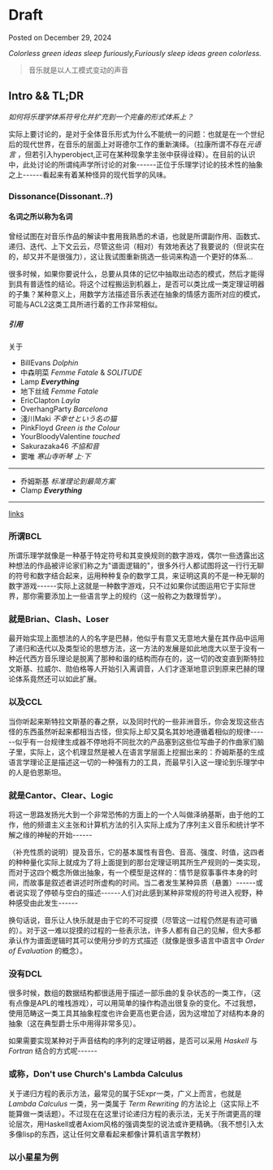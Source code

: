# Draft

Posted on December 29, 2024

*Colorless green ideas sleep furiously,Furiously sleep ideas green colorless.*

> 音乐就是以人工模式变动的声音

## Intro && TL;DR

*如何将乐理学体系符号化并扩充到一个完备的形式体系上？*

实际上要讨论的，是对于全体音乐形式为什么不能统一的问题：也就是在一个世纪后的现代世界，在音乐的层面上对哥德尔工作的重新演绎。（拉康所谓不存在*元语言* ，但若引入hyperobject,正可在某种现象学主张中获得诠释）。在目前的认识中，此处讨论的所谓纯声学所讨论的对象------正位于乐理学讨论的技术性的抽象之上------看起来有着某种怪异的现代哲学的风味。

### Dissonance(Dissonant..?)

#### 名词之所以称为名词

曾经试图在对音乐作品的解读中套用我熟悉的术语，也就是所谓副作用、函数式、递归、迭代、上下文云云，尽管这些词（相对）有效地表达了我要说的（但说实在的，却又并不是很强力），这让我试图重新挑选一些词来构造一个更好的体系...

很多时候，如果你要说什么，总要从具体的记忆中抽取出动态的模式，然后才能得到具有普适性的结论。将这个过程搬运到机器上，是否可以类比成一类定理证明器的子集？某种意义上，用数学方法描述音乐表述在抽象的情感方面所对应的模式，可能与ACL2这类工具所进行着的工作非常相似。

##### 引用

关于

-   BillEvans *Dolphin*
-   中森明菜 *Femme Fatale* & *SOLITUDE*
-   Lamp ***Everything***
-   地下丝绒 *Femme Fatale*
-   EricClapton *Layla*
-   OverhangParty *Barcelona*
-   淺川Maki *不幸せという名の猫*
-   PinkFloyd *Green is the Colour*
-   YourBloodyValentine *touched*
-   Sakurazaka46 *不協和音*
-   窦唯 *寒山寺听琴 上·下*

------------------------------------------------------------------------

-   乔姆斯基 *标准理论到最简方案*
-   Clamp ***Everything***

------------------------------------------------------------------------

[links](../posts/2025-02-25.html "另外一些作品")

### 所谓BCL

所谓乐理学就像是一种基于特定符号和其变换规则的数字游戏，偶尔一些透露出这种想法的作品被评论家们称之为"谱面逻辑的"，很多外行人都试图将这一行行无聊的符号和数字结合起来，运用种种复杂的数学工具，来证明这真的不是一种无聊的数字游戏------实际上这就是一种数字游戏，只不过如果你试图运用它于实际世界，那你需要添加上一些语言学上的规约（这一般称之为数理哲学）。

### 就是Brian、Clash、Loser

最开始实现上面想法的人的名字是巴赫，他似乎有意又无意地大量在其作品中运用了递归和迭代以及类型论的思想方法，这一方法的发展是如此地庞大以至于没有一种近代西方音乐理论是脱离了那种和谐的结构而存在的，这一切的改变直到斯特拉文斯基、拉威尔、勋伯格等人开始引入离调音，人们才逐渐地意识到原来巴赫的理论体系竟然还可以如此扩展。

### 以及CCL

当你听起来斯特拉文斯基的春之祭，以及同时代的一些非洲音乐，你会发现这些古怪的东西虽然听起来都相当古怪，但实际上却又莫名其妙地遵循着相似的规律------似乎有一台规律生成器不停地将不同批次的产品塞到这些位写曲子的作曲家们脑子里，实际上，这个机理显然是被人在语言学层面上挖掘出来的：乔姆斯基的生成语言学理论正是描述这一切的一种强有力的工具，而最早引入这一理论到乐理学中的人是伯恩斯坦。

### 就是Cantor、Clear、Logic

将这一思路发扬光大到一个非常恐怖的方面上的一个人叫做泽纳基斯，由于他的工作，他的频谱主义主张和计算机方法的引入实际上成为了序列主义音乐和统计学不解之缘的神秘的开始------

（补充性质的说明）提及音乐，它的基本属性有音色、音高、强度、时值，这四者的种种量化实际上就成为了将上面提到的那台定理证明其所生产规则的一类实现，而对于这四个概念所做出抽象，有一个模型是这样的：情节是叙事事件本身的时间，而故事是叙述者讲述时所虚构的时间。当二者发生某种异质（悬置）------或者说实现了停顿与空白的描述------人们对此感到某种非常规的符号进入视野，种种感受由此发生------

换句话说，音乐让人快乐就是由于它的不可捉摸（尽管这一过程仍然是有迹可循的）。对于这一难以捉摸的过程的一些表示法，许多人都有自己的见解，但大多都承认作为谱面逻辑时其可以使用分步的方式描述（就像是很多语言中语言中 *Order of Evaluation* 的概念）。

### 没有DCL

很多时候，数组的数据结构都很适用于描述一部乐曲的复杂状态的一类工作，（这有点像是APL的堆栈游戏），可以用简单的操作构造出很复杂的变化。不过我想，使用范畴这一类工具其抽象程度也许会更高也更合适，因为这增加了对结构本身的抽象（这在典型爵士乐中用得非常多见）。

如果需要实现某种对于声音结构的序列的定理证明器，是否可以采用 *Haskell* 与 *Fortran* 结合的方式呢------

### 或称，Don't use Church's Lambda Calculus

关于递归方程的表示方法，最常见的属于SExpr一类，广义上而言，也就是 *Lambda Calculus* 一类，另一类属于 *Term Rewriting* 的方法论上（这实际上不能算做一类话题）。不过现在在这里讨论递归方程的表示法，无关于所谓更高的理论层次，用Haskell或者Axiom风格的强调类型的说法或许更精确。（我不想引入太多像lisp的东西，这让任何文章看起来都像计算机语言学教材）

### 以小星星为例
